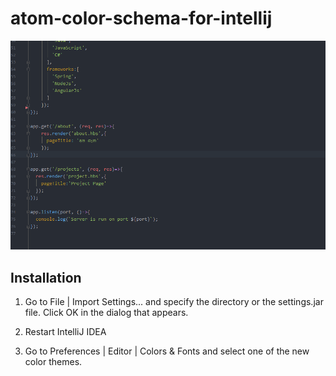 # atom-color-schema-for-intellij

![](screenshot/atom-colors.png)

## Installation

1. Go to File | Import Settings... and specify the directory or the settings.jar file. Click OK in the dialog that appears.

2. Restart IntelliJ IDEA

3. Go to Preferences | Editor | Colors & Fonts and select one of the new color themes.

